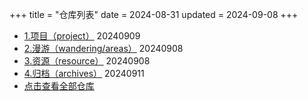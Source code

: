 +++
title = "仓库列表"
date = 2024-08-31
updated = 2024-09-08
+++

- [1.项目（project）](/project/project-all)          20240909
- [2.漫游（wandering/areas）](/wandering/index-all/)          20240908
- [3.资源（resource）](/resource/resource-all/)          20240908
- [4.归档（archives）](/archives/archives-all/)          20240911
- [点击查看全部仓库](/storehouse/storehouse-all/)
